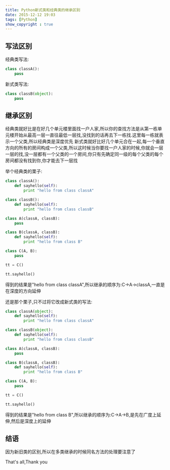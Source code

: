 ```yaml
---
title: Python新式类和经典类的继承区别
date: 2015-12-12 19:03
tags: [Python]
show_copyright : true
---
```

## 写法区别
经典类写法:
``` python
class classA():
	pass
```

新式类写法:
``` python
class classB(object):
	pass
```

## 继承区别
经典类就好比是在好几个单元楼里面找一户人家,所以你的查找方法是从第一栋单元楼开始从最高一层一直往最低一层找,没找到的话再去下一栋找.这里每一栋就表示一个父类,所以经典类是深度优先
新式类就好比好几个单元合在一起,每一个垂直方向的所有的房间构成一个父类,所以这时候当你要找一户人家的时候,你就会一层一层的找,没一层都有一个父类的一个房间,你只有先确定同一级的每个父类的每个房间都没有找到你,你才能去下一层找
<!--more-->
举个经典类的栗子:
``` python
class classA():
	def sayhello(self):
		print "hello from class classA"

class classB():
	def sayhello(self):
		print "hello from class classB"

class A(classA, classB):
	pass

class B(classA, classB):
	def sayhello(self):
		print "hello from class B"

class C(A, B):
	pass

tt = C()

tt.sayhello()
```
得到的结果是"hello from class classA",所以继承的顺序为:C->A->classA,一直是在深度的方向延伸

还是那个栗子,只不过将它改成新式类的写法:
``` python
class classA(object):
	def sayhello(self):
		print "hello from class classA"

class classB(object):
	def sayhello(self):
		print "hello from class classB"

class A(classA, classB):
	pass

class B(classA, classB):
	def sayhello(self):
		print "hello from class B"

class C(A, B):
	pass

tt = C()

tt.sayhello()
```
得到的结果是"hello from class B",所以继承的顺序为:C->A->B,是先在广度上延伸,然后是深度上的延伸

## 结语
因为新旧类的区别,所以在多类继承的时候同名方法的处理要注意了

That's all,Thank you
